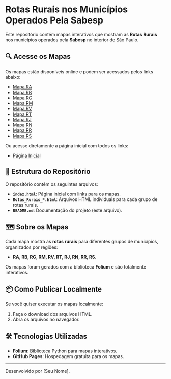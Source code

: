 
# Rotas Rurais nos Municípios Operados Pela Sabesp

Este repositório contém mapas interativos que mostram as **Rotas Rurais** nos municípios operados pela **Sabesp** no interior de São Paulo.

## 🔍 Acesse os Mapas

Os mapas estão disponíveis online e podem ser acessados pelos links abaixo:

- [Mapa RA](https://<seu-usuario>.github.io/rotas-rurais/Rotas_Rurais_RA.html)
- [Mapa RB](https://<seu-usuario>.github.io/rotas-rurais/Rotas_Rurais_RB.html)
- [Mapa RG](https://<seu-usuario>.github.io/rotas-rurais/Rotas_Rurais_RG.html)
- [Mapa RM](https://<seu-usuario>.github.io/rotas-rurais/Rotas_Rurais_RM.html)
- [Mapa RV](https://<seu-usuario>.github.io/rotas-rurais/Rotas_Rurais_RV.html)
- [Mapa RT](https://<seu-usuario>.github.io/rotas-rurais/Rotas_Rurais_RT.html)
- [Mapa RJ](https://<seu-usuario>.github.io/rotas-rurais/Rotas_Rurais_RJ.html)
- [Mapa RN](https://<seu-usuario>.github.io/rotas-rurais/Rotas_Rurais_RN.html)
- [Mapa RR](https://<seu-usuario>.github.io/rotas-rurais/Rotas_Rurais_RR.html)
- [Mapa RS](https://<seu-usuario>.github.io/rotas-rurais/Rotas_Rurais_RS.html)

Ou acesse diretamente a página inicial com todos os links:

- [Página Inicial](https://<seu-usuario>.github.io/rotas-rurais/index.html)

## 📂 Estrutura do Repositório

O repositório contém os seguintes arquivos:

- **`index.html`**: Página inicial com links para os mapas.
- **`Rotas_Rurais_*.html`**: Arquivos HTML individuais para cada grupo de rotas rurais.
- **`README.md`**: Documentação do projeto (este arquivo).

## 🗺️ Sobre os Mapas

Cada mapa mostra as **rotas rurais** para diferentes grupos de municípios, organizados por regiões:
- **RA, RB, RG, RM, RV, RT, RJ, RN, RR, RS**.

Os mapas foram gerados com a biblioteca **Folium** e são totalmente interativos.

## 📦 Como Publicar Localmente

Se você quiser executar os mapas localmente:
1. Faça o download dos arquivos HTML.
2. Abra os arquivos no navegador.

## 🛠️ Tecnologias Utilizadas

- **[Folium](https://python-visualization.github.io/folium/)**: Biblioteca Python para mapas interativos.
- **GitHub Pages**: Hospedagem gratuita para os mapas.

---

Desenvolvido por [Seu Nome].
